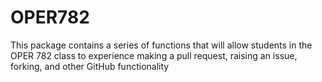 # OPER782
This package contains a series of functions that will allow students in the OPER 782 class to experience making a pull request, raising an issue, forking, and other GitHub functionality

